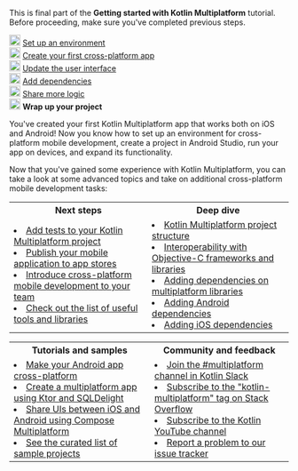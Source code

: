 [//]: # (title: Wrap up your project)

<microformat>
    <p>This is final part of the <strong>Getting started with Kotlin Multiplatform</strong> tutorial. Before proceeding, make sure you've completed previous steps.</p>
    <p><img src="icon-1-done.svg" width="20" alt="First step"/> <a href="multiplatform-setup.md">Set up an environment</a><br/>
       <img src="icon-2-done.svg" width="20" alt="Second step"/> <a href="multiplatform-create-first-app.md">Create your first cross-platform app</a><br/>
       <img src="icon-3-done.svg" width="20" alt="Third step"/> <a href="multiplatform-update-ui.md">Update the user interface</a><br/>
       <img src="icon-4-done.svg" width="20" alt="Fourth step"/> <a href="multiplatform-dependencies.md">Add dependencies</a><br/>
       <img src="icon-5-done.svg" width="20" alt="Fifth step"/> <a href="multiplatform-upgrade-app.md">Share more logic</a><br/>
       <img src="icon-6.svg" width="20" alt="Sixth step"/> <strong>Wrap up your project</strong></p>
</microformat>

You've created your first Kotlin Multiplatform app that works both on iOS and Android! Now you know how
to set up an environment for cross-platform mobile development, create a project in Android Studio, run your app on devices,
and expand its functionality.

Now that you've gained some experience with Kotlin Multiplatform, you can take a look at some advanced topics and take on
additional cross-platform mobile development tasks:

<table>
   <tr>
      <th>Next steps</th>
      <th>Deep dive</th>
   </tr>
   <tr>
   <td>
     <list>
        <li><a href="multiplatform-run-tests.md">Add tests to your Kotlin Multiplatform project</a></li>
        <li><a href="multiplatform-publish-apps.md">Publish your mobile application to app stores</a></li>
        <li><a href="https://kotlinlang.org/docs/multiplatform-introduce-your-team.html">Introduce cross-platform mobile development to your team</a></li>
        <li><a href="https://github.com/terrakok/kmm-awesome">Check out the list of useful tools and libraries</a></li>
     </list>
   </td>
    <td>
     <list>
        <li><a href="https://kotlinlang.org/docs/multiplatform-discover-project.html">Kotlin Multiplatform project structure</a></li>
        <li><a href="https://kotlinlang.org/docs/native-objc-interop.html">Interoperability with Objective-C frameworks and libraries</a></li>
        <li><a href="https://kotlinlang.org/docs/multiplatform-add-dependencies.html">Adding dependencies on multiplatform libraries</a></li>        
        <li><a href="https://kotlinlang.org/docs/multiplatform-android-dependencies.html">Adding Android dependencies</a></li>
        <li><a href="https://kotlinlang.org/docs/multiplatform-ios-dependencies.html">Adding iOS dependencies</a></li>
     </list>
   </td>
   </tr>
</table>

<table>
   <tr>
      <th>Tutorials and samples</th>
      <th>Community and feedback</th>
   </tr>
   <tr>
   <td>
     <list>
        <li><a href="multiplatform-integrate-in-existing-app.md">Make your Android app cross-platform</a></li>
        <li><a href="multiplatform-ktor-sqldelight.md">Create a multiplatform app using Ktor and SQLDelight</a></li>
        <li><a href="compose-multiplatform-getting-started.md">Share UIs between iOS and Android using Compose Multiplatform</a></li>
        <li><a href="multiplatform-samples.md">See the curated list of sample projects</a></li>
     </list>
   </td>
    <td>
     <list>
        <li><a href="https://kotlinlang.slack.com/archives/C3PQML5NU">Join the #multiplatform channel in Kotlin Slack</a></li>
        <li><a href="https://stackoverflow.com/questions/tagged/kotlin-multiplatform">Subscribe to the "kotlin-multiplatform" tag on Stack Overflow</a></li>        
        <li><a href="https://www.youtube.com/playlist?list=PLlFc5cFwUnmy_oVc9YQzjasSNoAk4hk_C">Subscribe to the Kotlin YouTube channel</a></li>
        <li><a href="https://youtrack.jetbrains.com/newIssue?project=KT">Report a problem to our issue tracker</a></li>
     </list>
   </td>
   </tr>
</table>
